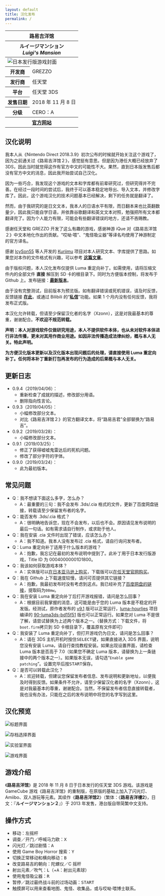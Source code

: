 ```yaml
---
layout: default
title: 汉化发布
permalink: /
---
```

<table class="infoTable">
    <thead>
        <tr><th class="infoTableTitle" colspan="2">路易吉洋馆</th></tr>
        <tr>
            <th class="infoTableSubTitle" colspan="2">
                <div lang="ja">ルイージマンション</div>
                <div lang="en"><em>Luigi's Mansion</em></div>
            </th>
        </tr>
    </thead>
    <tbody>
        <tr><td class="infoTableImage" colspan="2"><img src="https://images-na.ssl-images-amazon.com/images/I/61A3BFk9bYL.jpg" alt="日本发行版游戏封面"></td></tr>
        <tr><th>开发商</th><td>GREZZO</td></tr>
        <tr><th>发行商</th><td>任天堂</td></tr>
        <tr><th>平台</th><td>任天堂 3DS</td></tr>
        <tr><th>发售日期</th><td>2018 年 11 月 8 日</td></tr>
        <tr><th>分级</th><td>CERO：A</td></tr>
        <tr><th class="infoTableFoot" colspan="2"><a href="https://www.nintendo.co.jp/3ds/bgnj/pc/index.html">官方网站</a></th></tr>
    </tbody>
</table>

## 汉化说明
我本人从《Nintendo Direct 2018.3.9》初次公布的时候就开始关注这个游戏了，因为之前通关过《路易吉洋馆２》，感觉挺有意思。但是因为港任大概已经放弃了 3DS，因此当时就觉得这作有官方中文的可能性不大。果然，直到日本版发售后都没有官方中文的消息，因此我开始尝试自己汉化。

因为一些巧合，我发现这个游戏的文本和字库都有前辈研究过，但研究得并不完善。在经过一段时间的尝试后，我终于可以基本稳定地导出、导入文本，并修改字库了。因此，这个游戏汉化的技术问题基本已经解决，剩下的任务就是翻译了。

然而，由于我研究的是日文文本，我本人的日语水平有限，而日翻本来也比英翻数量少，因此我只能自学日语，并依靠谷歌翻译和英文文本对照，勉强把所有文本都翻译完了。因为个人能力有限，可能会有些翻译错误的地方，还请不吝赐教。

感谢任天堂和 GREZZO 开发了这么有趣的游戏，感谢神游 iQue 对《路易吉洋馆２》中文本地化作出的贡献。“哎呦·喂”、“鬼怪吸尘器”等译名均使用了神游制定的官方译名。

感谢 [IcySon55](https://github.com/IcySon55) 等人开发的 [Kuriimu](https://github.com/IcySon55/Kuriimu) 项目对本人研究文本、字库提供了思路。如果您对本作的文件格式有兴趣，可以参考 **[这篇文章](https://xzonn.github.io/Luigi-Mansion-Chinese-Localization/)**。

由于版权问题，本人汉化发布仅提供 Luma 重定向补丁。如需使用，请将压缩文件内的全部文件 **直接** 解压到 SD 卡的根目录下。同时为方便版本控制，将发布于 Github 上。发布链接：**[最新版本](https://github.com/Xzonn/LuigiMansion/releases/latest/)**。

由于没有完整测试，目前版本为预览版。如有翻译错误或死机错误，请及时反馈，反馈链接 **[在此](https://github.com/Xzonn/LuigiMansion/issues)**，或通过 Bilibili 的“**[私信](https://message.bilibili.com/#whisper/mid16114399)**”功能。如果 1 个月内没有任何反馈，我将发布正式版。

本汉化允许转载，但请至少保留汉化者的名字（Xzonn），这是对我最基本的尊重，谢谢配合。**不欢迎不规范转载。**

**声明：本人对游戏软件仅做研究用途，本人不提供软件本体，也从未对软件本体进行非法传播，更未对其用作商业用途。如因非法传播造成法律纠纷，概与本人无关。特此声明。**

**为方便汉化版本更新以及汉化版本出现问题后的处理，请直接使用 Luma 重定向补丁。任何将本补丁重新打包再发布的行为造成的后果概与本人无关。**

## 更新日志
* 0.9.4（2019/04/06）：
  * 重新检查了成就的描述，修改部分用语。
  * 删除指向性言论。
* 0.9.3（2019/04/05）：
  * 小幅修改部分文本。
  * 对比《路易吉洋馆２》的官方翻译文本，将“路易吉君”全部替换为“路易吉”。
* 0.9.2（2019/03/28）：
  * 小幅修改部分文本。
* 0.9.1（2019/03/25）：
  * 修正了获得嘘嘘鬼雷达后的死机问题。
  * 修改了部分字符的字体。
* 0.9.0（2019/03/24）：
  * 此为最初版本。

## 常见问题
* Q：我不想读下面这么多字，怎么办？
  * A：最重要的三句：我不会发布 .3ds/.cia 格式的文件，更新了百度网盘链接，转载请至少保留发布者的名字。
* Q：能否发布 .3ds/.cia 格式？
  * A：很明确地告诉您，现在不会发布，以后也不会。原因请见发布说明的最后一句话。如有需求请自行制作，或求助于他人。
* Q：我在安装 .cia 文件时出现了错误，应该怎么办？
  * A：我不知道。我本人没有发布过 .cia 格式，请自行询问发布者。
* Q：Luma 重定向补丁适用于什么版本的游戏？
  * A：抱歉，我忘记在最初的发布说明中提到了。此补丁用于日本发行版游戏，Title ID 为 00040000001D1800。
* Q：我该如何获取游戏本体？
  * A：实体版可以[在日本亚马逊上购买](https://www.amazon.co.jp/gp/product/B07HC5JW8H)，下载版可以[在任天堂官网购买](https://www.nintendo.co.jp/titles/50010000046735)。
* Q：我在 Github 上下载速度较慢，请问可否提供其它链接？
  * A：抱歉，我最初发布时没有考虑到这点。我已经补充了[百度网盘的链接](https://pan.baidu.com/s/1wlbfWbSADaq5loOgv248Og)，提取码为`08mw`。
* Q：我在安装 Luma 重定向补丁后打开游戏报错，请问是怎么回事？
  * A：根据目前我掌握的消息，这可能是由于您的 Luma 版本是不稳定的开发版。经测试，原作者发布的 [v9.1](https://github.com/AuroraWright/Luma3DS/releases/tag/v9.1) 版可以正常运行，[luma-hourlies](https://github.com/hax0kartik/luma-hourlies) 项目编译的 [90-luma3ds-bd15f51](https://github.com/hax0kartik/luma-hourlies/releases/tag/90-luma3ds-bd15f51) 版也可以正常运行。如果您对 Luma 不是很了解，请尝试替换为上述两个版本之一。（替换方式：下载文件，将`boot.firm`拷贝到 SD 卡根目录下，覆盖原有文件即可）
* Q：我安装了 Luma 重定向补丁，但打开游戏仍为日文，请问是怎么回事？
  * A：请在 3DS 主机开机时按住<kbd>SELECT</kbd>键，如果直接进入 3DS 界面，说明您没有安装 Luma，请自行查找教程安装。如果出现设置界面，请检查 Luma 版本是否高于 7.0（如果您不确定 Luma 版本，请替换为上一条链接中的两个版本之一）。如果版本无误，请勾选“`Enable game patching`”。设置完毕后按<kbd>START</kbd>保存。
* Q：是否可以转载此汉化？
  * A：欢迎转载，但建议您保留发布者信息、发布说明和更新地址，以便我及时得到反馈。如果条件不允许，请至少保留汉化者的名字（Xzonn），这是对我最基本的尊重，谢谢配合。当然，不保留发布者信息直接转载者，我也没有办法，只能在之后的发布说明中将您的名字写到这里。

## 汉化预览
![标题界面](./images/screenshot-1.png)

![存档选择界面](./images/screenshot-2.png)

![实验室界面](./images/screenshot-3.png)

![游戏界面](./images/screenshot-4.png)

<div class="bilibiliBox" data-aid="45332875" data-page="1"></div>

## 游戏介绍
《**路易吉洋馆**》是 2018 年 11 月 8 日于日本发行的任天堂 3DS 游戏。该游戏是 GameCube 游戏《路易吉洋馆》的重制版，在原版的基础上加入了闪光灯、Amiibo、双人游玩等元素。其续作《**路易吉洋馆2**》（繁体：《**路易吉洋樓2**》，日文：『<strong lang="ja">ルイージマンション２</strong>』）于 2013 年发售，港台版自带简繁中文支持。

## 操作方式
* 移动：左摇杆
* 调查／开门／呼喊马力欧：<kbd>X</kbd>
* 闪光灯／跳过剧情：<kbd>A</kbd>
* 使用 Game Boy Horror 搜索：<kbd>Y</kbd>
* 切换正常移动和横向移动：<kbd>B</kbd>
* 改变路易吉的朝向：陀螺仪／C 摇杆
* 射出元素／吹气：<kbd>L</kbd>（+<kbd>A</kbd>：射出元素球）
* 使用鬼怪吸尘器：<kbd>R</kbd>
* 暂停／跳过最终战斗前的过场动画：<kbd>START</kbd>
* 触摸屏可以用来查看地图、鬼怪、收集品，或与哎呦·喂博士联系。